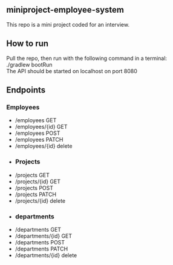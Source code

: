##   miniproject-employee-system
This repo is a mini project coded for an interview.
## How to run
Pull the repo, then run with the following command in a terminal:<br>
./gradlew bootRun<br>
The API should be started on localhost on port 8080
## Endpoints
### Employees
- /employees GET
- /employees/{id} GET
- /employees POST
- /employees PATCH
- /employees/{id} delete
- ### Projects
- /projects GET
- /projects/{id} GET
- /projects POST
- /projects PATCH
- /projects/{id} delete
- ### departments
- /departments GET
- /departments/{id} GET
- /departments POST
- /departments PATCH
- /departments/{id} delete
